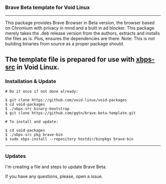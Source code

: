 ### Brave Beta template for Void Linux
---
This package provides Brave Browser in Beta version, the browser based on Chromium with privacy in mind and a built in ad blocker. This package merely takes the .deb release version from the authors, extracts and installs the files as is. Plus, ensures the dependencies are there. Note: This is not building binaries from source as a proper package should.

The template file is prepared for use with [xbps-src](https://wiki.voidlinux.org/Xbps-src) in Void Linux.
---
### Installation & Update
```
# Do it once if not done already:

$ git clone https://github.com/void-linux/void-packages
$ cd void-packages
$ ./xbps-src binary-bootstrap
$ git clone https://github.com/gqtn/brave-beta-template.git

# To install and update:

$ cd void-packages
$ ./xbps-src pkg brave-bin
$ sudo xbps-install --repository hostdir/binpkgs brave-bin
```
---
### Updates

I'm creating a file and steps to update Brave Beta. 

If you have any questions, please, open a issue.
